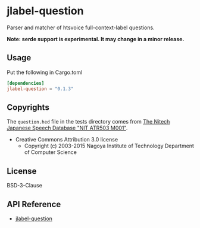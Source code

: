 # jlabel-question

Parser and matcher of htsvoice full-context-label questions.

**Note: serde support is experimental. It may change in a minor release.**

## Usage

Put the following in Cargo.toml

```toml
[dependencies]
jlabel-question = "0.1.3"
```

## Copyrights

The `question.hed` file in the tests directory comes from
[The Nitech Japanese Speech Database "NIT ATR503 M001"](http://hts.sp.nitech.ac.jp/?Download#u879c944).

- Creative Commons Attribution 3.0 license
  - Copyright (c) 2003-2015 Nagoya Institute of Technology Department of Computer Science

## License

BSD-3-Clause

## API Reference

- [jlabel-question](https://docs.rs/jlabel-question)
